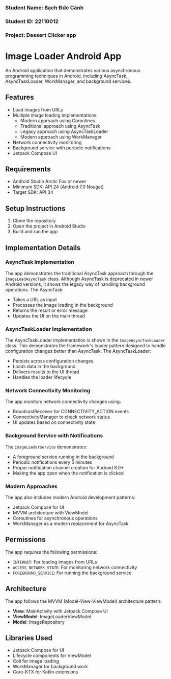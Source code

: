 ### Student Name: Bạch Đức Cảnh
### Student ID: 22110012
### Project: Dessert Clicker app

# Image Loader Android App

An Android application that demonstrates various asynchronous programming techniques in Android, including AsyncTask, AsyncTaskLoader, WorkManager, and background services.

## Features

- Load images from URLs
- Multiple image loading implementations:
  - Modern approach using Coroutines
  - Traditional approach using AsyncTask
  - Legacy approach using AsyncTaskLoader
  - Modern approach using WorkManager
- Network connectivity monitoring
- Background service with periodic notifications
- Jetpack Compose UI

## Requirements

- Android Studio Arctic Fox or newer
- Minimum SDK: API 24 (Android 7.0 Nougat)
- Target SDK: API 34

## Setup Instructions

1. Clone the repository
2. Open the project in Android Studio
3. Build and run the app

## Implementation Details

### AsyncTask Implementation

The app demonstrates the traditional AsyncTask approach through the `ImageLoadAsyncTask` class. Although AsyncTask is deprecated in newer Android versions, it shows the legacy way of handling background operations. The AsyncTask:

- Takes a URL as input
- Processes the image loading in the background
- Returns the result or error message
- Updates the UI on the main thread

### AsyncTaskLoader Implementation

The AsyncTaskLoader implementation is shown in the `ImageAsyncTaskLoader` class. This demonstrates the framework's loader pattern designed to handle configuration changes better than AsyncTask. The AsyncTaskLoader:

- Persists across configuration changes
- Loads data in the background
- Delivers results to the UI thread
- Handles the loader lifecycle

### Network Connectivity Monitoring

The app monitors network connectivity changes using:

- BroadcastReceiver for CONNECTIVITY_ACTION events
- ConnectivityManager to check network status
- UI updates based on connectivity state

### Background Service with Notifications

The `ImageLoaderService` demonstrates:

- A foreground service running in the background
- Periodic notifications every 5 minutes
- Proper notification channel creation for Android 8.0+
- Making the app open when the notification is clicked

### Modern Approaches

The app also includes modern Android development patterns:

- Jetpack Compose for UI
- MVVM architecture with ViewModel
- Coroutines for asynchronous operations
- WorkManager as a modern replacement for AsyncTask

## Permissions

The app requires the following permissions:

- `INTERNET`: For loading images from URLs
- `ACCESS_NETWORK_STATE`: For monitoring network connectivity
- `FOREGROUND_SERVICE`: For running the background service

## Architecture

The app follows the MVVM (Model-View-ViewModel) architecture pattern:

- **View**: MainActivity with Jetpack Compose UI
- **ViewModel**: ImageLoaderViewModel
- **Model**: ImageRepository

## Libraries Used

- Jetpack Compose for UI
- Lifecycle components for ViewModel
- Coil for image loading
- WorkManager for background work
- Core-KTX for Kotlin extensions
